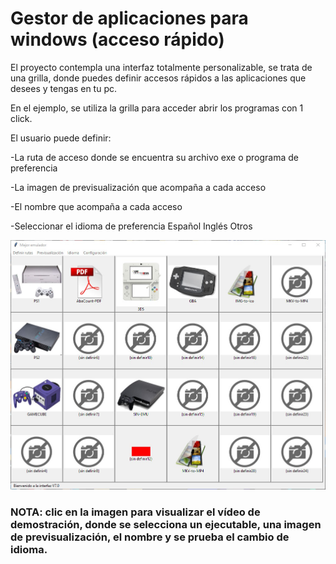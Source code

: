 # Gestor de aplicaciones para windows (acceso rápido)

El proyecto contempla una interfaz totalmente personalizable, se trata de una grilla, donde puedes definir accesos rápidos a las aplicaciones que desees y tengas en tu pc.

En el ejemplo, se utiliza la grilla para acceder abrir los programas con 1 click.

El usuario puede definir:

-La ruta de acceso donde se encuentra su archivo exe o programa de preferencia

-La imagen de previsualización que acompaña a cada acceso

-El nombre que acompaña a cada acceso

-Seleccionar el idioma de preferencia 
	Español
	Inglés
	Otros

[![Ver el video](custom_interface.jpg)](https://youtu.be/vISlap_FMXI)

### NOTA: clic en la imagen para visualizar el vídeo de demostración, donde se selecciona un ejecutable, una imagen de previsualización, el nombre y se prueba el cambio de idioma.
